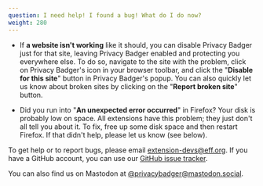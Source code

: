 ```yaml
---
question: I need help! I found a bug! What do I do now?
weight: 280
---
```


* If **a website isn't working** like it should, you can disable Privacy Badger just for that site, leaving Privacy Badger enabled and protecting you everywhere else. To do so, navigate to the site with the problem, click on Privacy Badger's icon in your browser toolbar, and click the "**Disable for this site**" button in Privacy Badger's popup. You can also quickly let us know about broken sites by clicking on the "**Report broken site**" button.

* Did you run into "**An unexpected error occurred**" in Firefox? Your disk is probably low on space. All extensions have this problem; they just don't all tell you about it. To fix, free up some disk space and then restart Firefox. If that didn't help, please let us know (see below).

To get help or to report bugs, please email [extension-devs@eff.org](mailto:extension-devs@eff.org). If you have a GitHub account, you can use our [GitHub issue tracker](https://github.com/EFForg/privacybadger/issues).

You can also find us on Mastodon at [@privacybadger@mastodon.social](https://mastodon.social/@privacybadger).
